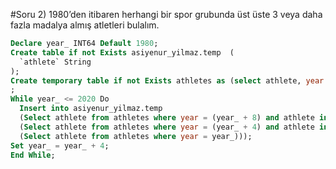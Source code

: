 #Soru 2) 1980’den itibaren herhangi bir spor grubunda üst üste 3 veya daha fazla madalya almış atletleri bulalım.

```SQL
Declare year_ INT64 Default 1980;
Create table if not Exists asiyenur_yilmaz.temp  (
  `athlete` String
);
Create temporary table if not Exists athletes as (select athlete, year from asiyenur_yilmaz.summer_medals where year >= 1980 group by athlete, year)
;
While year_ <= 2020 Do
  Insert into asiyenur_yilmaz.temp 
  (Select athlete from athletes where year = (year_ + 8) and athlete in 
  (Select athlete from athletes where year = (year_ + 4) and athlete in 
  (Select athlete from athletes where year = year_)));
Set year_ = year_ + 4;
End While;

```
